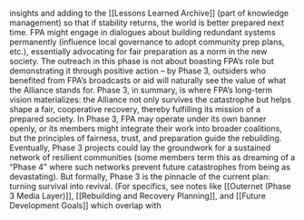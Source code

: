 insights and adding to the [[Lessons Learned Archive]] (part of knowledge management) so that if stability returns, the world is better prepared next time. FPA might engage in dialogues about building redundant systems permanently (influence local governance to adopt community prep plans, etc.), essentially advocating for fair preparation as a norm in the new society. The outreach in this phase is not about boasting FPA’s role but demonstrating it through positive action – by Phase 3, outsiders who benefited from FPA’s broadcasts or aid will naturally see the value of what the Alliance stands for. Phase 3, in summary, is where FPA’s long-term vision materializes: the Alliance not only survives the catastrophe but helps shape a fair, cooperative recovery, thereby fulfilling its mission of a prepared society. In Phase 3, FPA may operate under its own banner openly, or its members might integrate their work into broader coalitions, but the principles of fairness, trust, and preparation guide the rebuilding. Eventually, Phase 3 projects could lay the groundwork for a sustained network of resilient communities (some members term this as dreaming of a “Phase 4” where such networks prevent future catastrophes from being as devastating). But formally, Phase 3 is the pinnacle of the current plan: turning survival into revival. (For specifics, see notes like [[Outernet (Phase 3 Media Layer)]], [[Rebuilding and Recovery Planning]], and [[Future Development Goals]] which overlap with